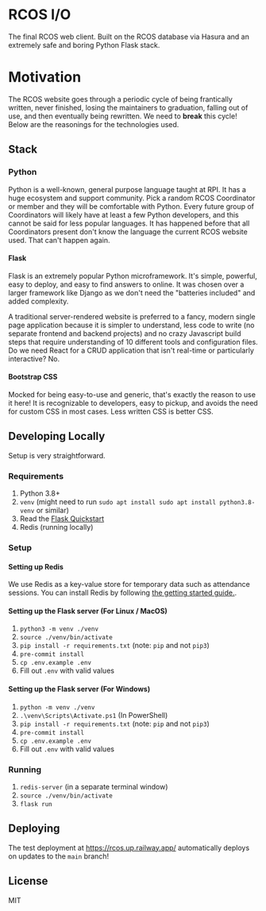 # RCOS I/O

The final RCOS web client. Built on the RCOS database via Hasura and an extremely safe and boring Python Flask stack.

# Motivation

The RCOS website goes through a periodic cycle of being frantically written, never finished, losing the maintainers to graduation, falling out of use, and then eventually being rewritten. We need to **break** this cycle! Below are the reasonings for the technologies used.

## Stack

### Python

Python is a well-known, general purpose language taught at RPI. It has a huge ecosystem and support community. Pick a random RCOS Coordinator or member and they will be comfortable with Python. Every future group of Coordinators will likely have at least a few Python developers, and this cannot be said for less popular languages. It has happened before that all Coordinators present don't know the language the current RCOS website used. That can't happen again.

#### Flask

Flask is an extremely popular Python microframework. It's simple, powerful, easy to deploy, and easy to find answers to online. It was chosen over a larger framework like Django as we don't need the "batteries included" and added complexity.

A traditional server-rendered website is preferred to a fancy, modern single page application because it is simpler to understand, less code to write (no separate frontend and backend projects) and no crazy Javascript build steps that require understanding of 10 different tools and configuration files. Do we need React for a CRUD application that isn't real-time or particularly interactive? No.

#### Bootstrap CSS

Mocked for being easy-to-use and generic, that's exactly the reason to use it here! It is recognizable to developers, easy to pickup, and avoids the need for custom CSS in most cases. Less written CSS is better CSS.

## Developing Locally

Setup is very straightforward.

### Requirements
1. Python 3.8+
2. `venv` (might need to run `sudo apt install sudo apt install python3.8-venv` or similar)
3. Read the [Flask Quickstart](https://flask.palletsprojects.com/en/2.2.x/quickstart/) 
4. Redis (running locally)

### Setup

#### Setting up Redis

We use Redis as a key-value store for temporary data such as attendance sessions. You
can install Redis by following [the getting started guide.](https://redis.io/docs/getting-started/).

#### Setting up the Flask server (For Linux / MacOS)

1. `python3 -m venv ./venv`
2. `source ./venv/bin/activate`
3. `pip install -r requirements.txt` (note: `pip` and not `pip3`)
4. `pre-commit install`
5. `cp .env.example .env`
6. Fill out `.env` with valid values

#### Setting up the Flask server (For Windows)

1. `python -m venv ./venv`
2. `.\venv\Scripts\Activate.ps1` (In PowerShell)
3. `pip install -r requirements.txt` (note: `pip` and not `pip3`)
4. `pre-commit install`
5. `cp .env.example .env`
6. Fill out `.env` with valid values

### Running

1. `redis-server` (in a separate terminal window)
2. `source ./venv/bin/activate`
3. `flask run`

## Deploying

The test deployment at https://rcos.up.railway.app/ automatically deploys on updates to the `main` branch!
## License

MIT